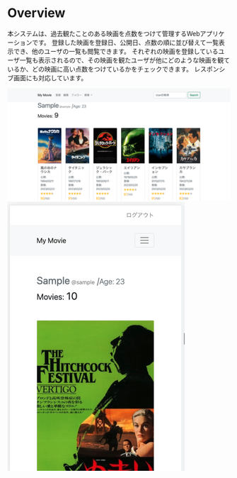 # Overview
本システムは、過去観たことのある映画を点数をつけて管理するWebアプリケーションです。
登録した映画を登録日、公開日、点数の順に並び替えて一覧表示でき、他のユーザの一覧も閲覧できます。
それぞれの映画を登録しているユーザ一覧も表示されるので、その映画を観たユーザが他にどのような映画を観ているか、どの映画に高い点数をつけているかをチェックできます。
レスポンシブ画面にも対応しています。

![映画リスト画像](./img/readme_movie_list.png)
![映画リスト(レスポンシブ)画像](./img/readme_movie_%20Responsive.png)